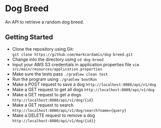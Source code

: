 # Dog Breed
An API to retrieve a random dog breed.

## Getting Started

* Clone the repository using Git:  
```git clone https://github.com/markcardamis/dog-breed.git```
* Change into the directory using ```cd dog-breed```
* Input your AWS S3 credentials in application.properties file ```vim src/main/resources/application.properties```
* Make sure the tests pass ```./gradlew clean test```
* Run the program using ```./gradlew bootRun```
* Make a POST request to save a dog ```http://localhost:8080/api/v1/dog```
* Make a GET request to get all dogs ```http://localhost:8080/api/v1/dog```
* Make a GET request to get a dogs ```http://localhost:8080/api/v1/dog/{id}```
* Make a GET request to search ```http://localhost:8080/api/v1/dog/search?name={query}```
* Make a DELETE request to remove a dog ```http://localhost:8080/api/v1/dog/{id}}```